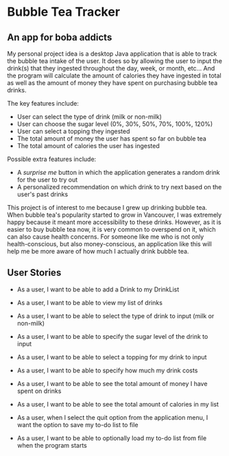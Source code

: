 # Bubble Tea Tracker

## An app for boba addicts

My personal project idea is a desktop Java application that is able to track the bubble tea intake of the user. 
It does so by allowing the user to input the drink(s) that they ingested throughout the day, week, or month, etc... 
And the program will calculate the amount of calories they have ingested in total as well as the amount of money
they have spent on purchasing bubble tea drinks. 

The key features include:
- User can select the type of drink (milk or non-milk)
- User can choose the sugar level (0%, 30%, 50%, 70%, 100%, 120%)
- User can select a topping they ingested
- The total amount of money the user has spent so far on bubble tea
- The total amount of calories the user has ingested

Possible extra features include:
- A *surprise me* button in which the application generates a random drink for the user to try out
- A personalized recommendation on which drink to try next based on the user's past drinks

This project is of interest to me because I grew up drinking bubble tea. When bubble tea's popularity started to grow
in Vancouver, I was extremely happy because it meant more accessibility to these drinks. However, as it is easier to
buy bubble tea now, it is very common to overspend on it, which can also cause health concerns. For someone like me who
is not only health-conscious, but also money-conscious, an application like this will help me be more aware of how much 
I actually drink bubble tea.

## User Stories

- As a user, I want to be able to add a Drink to my DrinkList
- As a user, I want to be able to view my list of drinks
- As a user, I want to be able to select the type of drink to input (milk or non-milk)
- As a user, I want to be able to specify the sugar level of the drink to input
- As a user, I want to be able to select a topping for my drink to input
- As a user, I want to be able to specify how much my drink costs
- As a user, I want to be able to see the total amount of money I have spent on drinks
- As a user, I want to be able to see the total amount of calories in my list


- As a user, when I select the quit option from the application menu, I want the option to save my to-do list to file
- As a user, I want to be able to optionally load my to-do list from file when the program starts 

